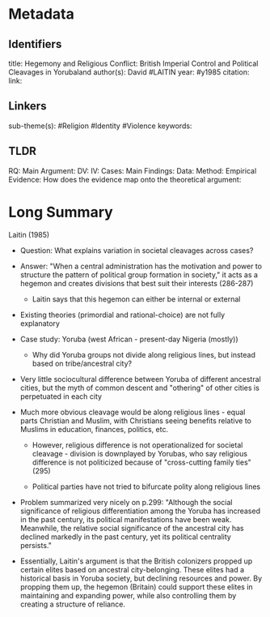 # Metadata
## Identifiers
title: Hegemony and Religious Conflict: British Imperial Control and Political Cleavages in Yorubaland
author(s): David #LAITIN 
year: #y1985
citation:
link:

## Linkers

sub-theme(s): #Religion #Identity #Violence 
keywords:

## TLDR

RQ:
Main Argument:
DV:
IV:
Cases:
Main Findings:
Data:
Method:
Empirical Evidence: 
How does the evidence map onto the theoretical argument: 

# Long Summary


Laitin (1985)

-   Question: What explains variation in societal cleavages across
    cases?

-   Answer: "When a central administration has the motivation and power
    to structure the pattern of political group formation in society,"
    it acts as a hegemon and creates divisions that best suit their
    interests (286-287)

    -   Laitin says that this hegemon can either be internal or external

<!-- -->

-   Existing theories (primordial and rational-choice) are not fully
    explanatory

-   Case study: Yoruba (west African - present-day Nigeria (mostly))

    -   Why did Yoruba groups not divide along religious lines, but
        instead based on tribe/ancestral city?

<!-- -->

-   Very little sociocultural difference between Yoruba of different
    ancestral cities, but the myth of common descent and "othering" of
    other cities is perpetuated in each city

-   Much more obvious cleavage would be along religious lines - equal
    parts Christian and Muslim, with Christians seeing benefits relative
    to Muslims in education, finances, politics, etc.

    -   However, religious difference is not operationalized for
        societal cleavage - division is downplayed by Yorubas, who say
        religious difference is not politicized because of
        "cross-cutting family ties" (295)

    -   Political parties have not tried to bifurcate polity along
        religious lines

<!-- -->

-   Problem summarized very nicely on p.299: "Although the social
    significance of religious differentiation among the Yoruba has
    increased in the past century, its political manifestations have
    been weak. Meanwhile, the relative social significance of the
    ancestral city has declined markedly in the past century, yet its
    political centrality persists."

-   Essentially, Laitin's argument is that the British colonizers
    propped up certain elites based on ancestral city-belonging. These
    elites had a historical basis in Yoruba society, but declining
    resources and power. By propping them up, the hegemon (Britain)
    could support these elites in maintaining and expanding power, while
    also controlling them by creating a structure of reliance.
